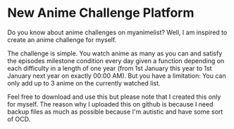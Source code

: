 # New Anime Challenge Platform
Do you know about anime challenges on myanimelist? Well, I am inspired to create an anime challenge for myself.

The challenge is simple. You watch anime as many as you can and satisfy the episodes milestone condition every day given a function depending on each difficulty in a length of one year (from 1st January this year to 1st January next year on exactly 00:00 AM).
But you have a limitation: You can only add up to 3 anime on the currently watched list.

Feel free to download and use this but please note that I created this only for myself. The reason why I uploaded this on github is because I need backup files as much as possible because I'm autistic and have some sort of OCD.
